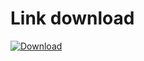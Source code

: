 # Link download
[![Download](https://images-na.ssl-images-amazon.com/images/I/418eAHsdh0L.png)](https://github.com/dongocquy/hanapp/archive/master.zip)
